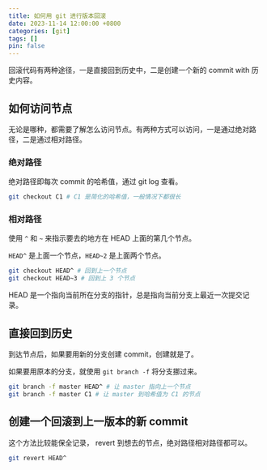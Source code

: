 ```yaml
---
title: 如何用 git 进行版本回滚
date: 2023-11-14 12:00:00 +0800
categories: [git]
tags: []
pin: false
---
```


回滚代码有两种途径，一是直接回到历史中，二是创建一个新的 commit with 历史内容。

## 如何访问节点

无论是哪种，都需要了解怎么访问节点。有两种方式可以访问，一是通过绝对路径，二是通过相对路径。

### 绝对路径

绝对路径即每次 commit 的哈希值，通过 git log 查看。

```bash
git checkout C1 # C1 是简化的哈希值，一般情况下都很长
```

### 相对路径

使用 `^` 和 `~` 来指示要去的地方在 HEAD 上面的第几个节点。

`HEAD^` 是上面一个节点，`HEAD~2` 是上面两个节点。

```bash
git checkout HEAD^ # 回到上一个节点
git checkout HEAD~3 # 回到上 3 个节点
```

HEAD 是一个指向当前所在分支的指针，总是指向当前分支上最近一次提交记录。

## 直接回到历史

到达节点后，如果要用新的分支创建 commit，创建就是了。

如果要用原本的分支，就使用 `git branch -f` 将分支挪过来。

```bash
git branch -f master HEAD^ # 让 master 指向上一个节点
git branch -f master C1 # 让 master 到哈希值为 C1 的节点
```

## 创建一个回滚到上一版本的新 commit

这个方法比较能保全记录， revert 到想去的节点，绝对路径相对路径都可以。

```bash
git revert HEAD^
```